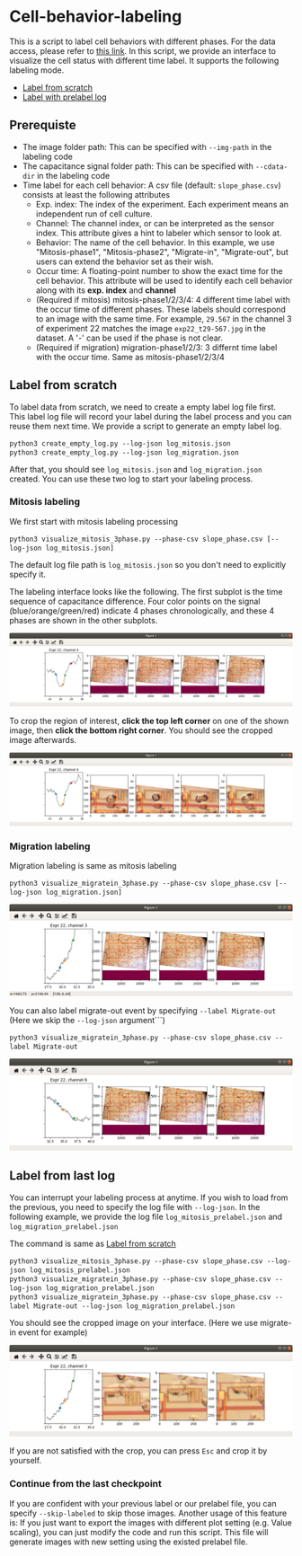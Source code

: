 # Cell-behavior-labeling
This is a script to label cell behaviors with different phases. For the data access, please refer to [this link](https://ieee-dataport.org/open-access/measurements-cancer-cell-proliferation-using-lab-cmos-capacitance-sensor-time-lapse#files). In this script, we provide an interface to visualize the cell status with different time label. It supports the following labeling mode.

- [Label from scratch](#label-from-scratch)
- [Label with prelabel log](#label-from-last-log)

## Prerequiste

- The image folder path: This can be specified with ```--img-path``` in the labeling code
- The capacitance signal folder path: This can be specified with ```--cdata-dir``` in the labeling code
- Time label for each cell behavior: A csv file (default: ```slope_phase.csv```) consists at least the following attributes
  - Exp. index: The index of the experiment. Each experiment means an independent run of cell culture.
  - Channel: The channel index, or can be interpreted as the sensor index. This attribute gives a hint to labeler which sensor to look at.
  - Behavior: The name of the cell behavior. In this example, we use "Mitosis-phase1", "Mitosis-phase2", "Migrate-in", "Migrate-out", but users can extend the behavior set as their wish.
  - Occur time: A floating-point number to show the exact time for the cell behavior. This attribute will be used to identify each cell behavior along with its **exp. index** and **channel**
  - (Required if mitosis) mitosis-phase1/2/3/4: 4 different time label with the occur time of different phases. These labels should correspond to an image with the same time. For example, ```29.567``` in the channel 3 of experiment 22 matches the image ```exp22_t29-567.jpg``` in the dataset. A '-' can be used if the phase is not clear.
  - (Required if migration) migration-phase1/2/3: 3 differnt time label with the occur time. Same as mitosis-phase1/2/3/4
  
## Label from scratch

To label data from scratch, we need to create a empty label log file first. This label log file will record your label during the label process and you can reuse them next time. We provide a script to generate an empty label log.
```
python3 create_empty_log.py --log-json log_mitosis.json
python3 create_empty_log.py --log-json log_migration.json
```

After that, you should see ```log_mitosis.json``` and ```log_migration.json``` created. You can use these two log to start your labeling process.

### Mitosis labeling

We first start with mitosis labeling processing

```
python3 visualize_mitosis_3phase.py --phase-csv slope_phase.csv [--log-json log_mitosis.json]
```

The default log file path is ```log_mitosis.json``` so you don't need to explicitly specify it.

The labeling interface looks like the following. The first subplot is the time sequence of capacitance difference. Four color points on the signal (blue/orange/green/red) indicate 4 phases chronologically, and these 4 phases are shown in the other subplots.

![Mitosis labeling](img/mitosis_usage.png)

To crop the region of interest, **click the top left corner** on one of the shown image, then **click the bottom right corner**. You should see the cropped image afterwards.

![Mitosis labeling after crop](img/mitosis_aftercrop.png)

### Migration labeling

Migration labeling is same as mitosis labeling

```
python3 visualize_migratein_3phase.py --phase-csv slope_phase.csv [--log-json log_migration.json]
```

![Migrate-in labeling](img/migratein_usage.png)

You can also label migrate-out event by specifying ```--label Migrate-out``` (Here we skip the ```--log-json``` argument```)

```
python3 visualize_migratein_3phase.py --phase-csv slope_phase.csv --label Migrate-out
```

![Migrate-out labeling](img/migrateout_usage.png)

## Label from last log

You can interrupt your labeling process at anytime. If you wish to load from the previous, you need to specify the log file with ```--log-json```. In the following example, we provide the log file ```log_mitosis_prelabel.json``` and ```log_migration_prelabel.json```

The command is same as [Label from scratch](#label-from-scratch)

```
python3 visualize_mitosis_3phase.py --phase-csv slope_phase.csv --log-json log_mitosis_prelabel.json
python3 visualize_migratein_3phase.py --phase-csv slope_phase.csv --log-json log_migration_prelabel.json
python3 visualize_migratein_3phase.py --phase-csv slope_phase.csv --label Migrate-out --log-json log_migration_prelabel.json
```

You should see the cropped image on your interface. (Here we use migrate-in event for example)

![Migrate-in labeling after crop](img/migratein_aftercrop.png)

If you are not satisfied with the crop, you can press ```Esc``` and crop it by yourself.

### Continue from the last checkpoint

If you are confident with your previous label or our prelabel file, you can specify ```--skip-labeled``` to skip those images. Another usage of this feature is: If you just want to export the images with different plot setting (e.g. Value scaling), you can just modify the code and run this script. This file will generate images with new setting using the existed prelabel file.
